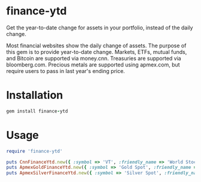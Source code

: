 # finance-ytd
Get the year-to-date change for assets in your portfolio, instead of the daily change.

Most financial websites show the daily change of assets. The purpose of this gem is to provide year-to-date change.  Markets, ETFs, mutual funds, and Bitcoin are supported via money.cnn.  Treasuries are supported via bloomberg.com.  Precious metals are supported using apmex.com, but require users to pass in last year's ending price.

# Installation
```ruby
gem install finance-ytd
```

# Usage
```ruby
require 'finance-ytd'

puts CnnFinanceYtd.new({ :symbol => 'VT', :friendly_name => 'World Stocks', :decimal_places => 0 }).to_s
puts ApmexGoldFinanceYtd.new({ :symbol => 'Gold Spot', :friendly_name => 'Gold', :decimal_places => 0, :price_last_year => 1061.70 }).to_s
puts ApmexSilverFinanceYtd.new({ :symbol => 'Silver Spot', :friendly_name => 'Silver', :decimal_places => 0, :price_last_year => 13.82 }).to_s
```
